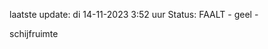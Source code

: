 laatste update: 
di 14-11-2023  3:52   uur 
Status: FAALT - geel - 
<div class="service Y">schijfruimte</div>